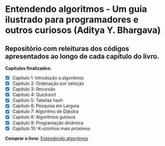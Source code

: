 # Entendendo algoritmos - Um guia ilustrado para programadores e outros curiosos (Aditya Y. Bhargava)

## Repositório com releituras dos códigos apresentados ao longo de cada capítulo do livro.


**Capítulos finalizados:**
- [x] Capítulo 1: Introdução a algoritmos
- [x] Capítulo 2: Ordenação por seleção
- [x] Capítulo 3: Recursão
- [x] Capítulo 4: Quicksort
- [x] Capítulo 5: Tabelas hash
- [x] Capítulo 6: Pesquisa em Largura
- [x] Capítulo 7: Algoritmo de Dijkstra
- [x] Capítulo 8: Algoritmos gulosos
- [x] Capítulo 9: Programação dinâmica
- [x] Capítulo 10: K-vizinhos mais próximos

 **Comprar o livro:** [Entendendo algoritmos](https://www.submarino.com.br/produto/132163776/livro-entendendo-algoritmos?WT.srch=1&acc=d47a04c6f99456bc289220d5d0ff208d&epar=bp_pl_00_go_g35177&gclid=CjwKCAjw9r-DBhBxEiwA9qYUpUSKeeFhsvx4FqpjAZ7NMNuanzu2LJ3MEGKUZtHufN8K2ZoFLnKJ3RoCbFAQAvD_BwE&i=561e53416ed24cafb5322074&o=5bea1be6ebb19ac62ce2a239&opn=XMLGOOGLE&sellerid=03)